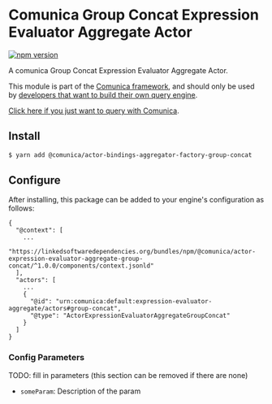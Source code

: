 # Comunica Group Concat Expression Evaluator Aggregate Actor

[![npm version](https://badge.fury.io/js/%40comunica%2Factor-expression-evaluator-aggregate-group-concat.svg)](https://www.npmjs.com/package/@comunica/actor-expression-evaluator-aggregate-group-concat)

A comunica Group Concat Expression Evaluator Aggregate Actor.

This module is part of the [Comunica framework](https://github.com/comunica/comunica),
and should only be used by [developers that want to build their own query engine](https://comunica.dev/docs/modify/).

[Click here if you just want to query with Comunica](https://comunica.dev/docs/query/).

## Install

```bash
$ yarn add @comunica/actor-bindings-aggregator-factory-group-concat
```

## Configure

After installing, this package can be added to your engine's configuration as follows:
```text
{
  "@context": [
    ...
    "https://linkedsoftwaredependencies.org/bundles/npm/@comunica/actor-expression-evaluator-aggregate-group-concat/^1.0.0/components/context.jsonld"  
  ],
  "actors": [
    ...
    {
      "@id": "urn:comunica:default:expression-evaluator-aggregate/actors#group-concat",
      "@type": "ActorExpressionEvaluatorAggregateGroupConcat"
    }
  ]
}
```

### Config Parameters

TODO: fill in parameters (this section can be removed if there are none)

* `someParam`: Description of the param
